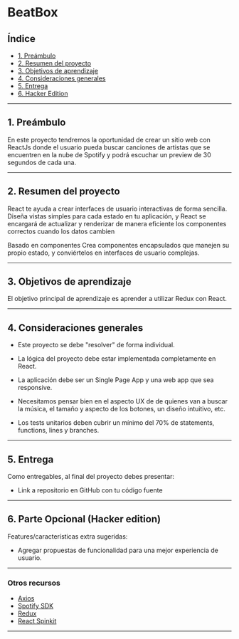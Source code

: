 # BeatBox

## Índice

* [1. Preámbulo](#1-preámbulo)
* [2. Resumen del proyecto](#2-Resumen-del-proyecto)
* [3. Objetivos de aprendizaje](#3-Objetivos-de-aprendizaje)
* [4. Consideraciones generales](#4-consideraciones-generales)
* [5. Entrega](#5-Entrega)
* [6. Hacker Edition](#6-Hacker-Edition)


***

## 1. Preámbulo

En este proyecto tendremos la oportunidad de crear un sitio web con ReactJs donde el usuario pueda buscar canciones de artistas que se encuentren en la nube de Spotify y podrá escuchar un preview de 30 segundos de cada una.

***

## 2. Resumen del proyecto
React te ayuda a crear interfaces de usuario interactivas de forma sencilla. Diseña vistas simples para cada estado en tu aplicación, y React se encargará de actualizar y renderizar de manera eficiente los componentes correctos cuando los datos cambien

Basado en componentes
Crea componentes encapsulados que manejen su propio estado, y conviértelos en interfaces de usuario complejas.

***

## 3. Objetivos de aprendizaje

El objetivo principal de aprendizaje es aprender a utilizar Redux con React.

***

## 4. Consideraciones generales

* Este proyecto se debe "resolver" de forma individual.

* La lógica del proyecto debe estar implementada completamente en React.

* La aplicación debe ser un Single Page App y una web app que sea responsive.

* Necesitamos pensar bien en el aspecto UX de de quienes van a buscar la música, el tamaño y aspecto de los botones, un diseño intuitivo, etc.

* Los tests unitarios deben cubrir un mínimo del 70% de statements, functions, lines y branches.

***

## 5. Entrega

Como entregables, al final del proyecto debes presentar:

* Link a repositorio en GitHub con tu código fuente

***

## 6. Parte Opcional (Hacker edition)
Features/características extra sugeridas:

* Agregar propuestas de funcionalidad para una mejor experiencia de usuario.

***

### Otros recursos

* [Axios](https://github.com/axios/axios/)
* [Spotify SDK](https://developer.spotify.com/)
* [ Redux](https://es.redux.js.org/)
* [ React Spinkit](https://github.com/dotamir/react-SpinKit)


***